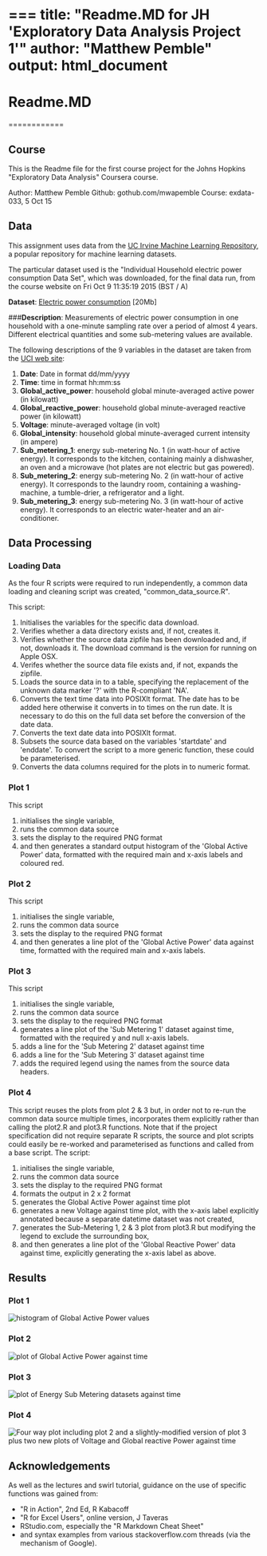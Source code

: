===
title: "Readme.MD for JH 'Exploratory Data Analysis Project 1'"
author: "Matthew Pemble"
output: html_document
===

# Readme.MD
============
## Course
This is the Readme file for the first course project
for the Johns Hopkins "Exploratory Data Analysis"
Coursera course.

Author: Matthew Pemble
Github: gothub.com/mwapemble
Course: exdata-033, 5 Oct 15

## Data
This assignment uses data from
the <a href="http://archive.ics.uci.edu/ml/">UC Irvine Machine
Learning Repository</a>, a popular repository for machine learning
datasets. 

The particular dataset used is the "Individual Household electric power consumption Data Set", which was downloaded, for the final data run, 
from the course website on Fri Oct  9 11:35:19 2015 (BST / A)

<b>Dataset</b>: <a href="https://d396qusza40orc.cloudfront.net/exdata%2Fdata%2Fhousehold_power_consumption.zip">Electric power consumption</a> [20Mb]

###<b>Description</b>: 
Measurements of electric power consumption in
one household with a one-minute sampling rate over a period of almost
4 years. Different electrical quantities and some sub-metering values
are available.


The following descriptions of the 9 variables in the dataset are taken
from
the <a href="https://archive.ics.uci.edu/ml/datasets/Individual+household+electric+power+consumption">UCI
web site</a>:

<ol>
<li><b>Date</b>: Date in format dd/mm/yyyy </li>
<li><b>Time</b>: time in format hh:mm:ss </li>
<li><b>Global_active_power</b>: household global minute-averaged active power (in kilowatt) </li>
<li><b>Global_reactive_power</b>: household global minute-averaged reactive power (in kilowatt) </li>
<li><b>Voltage</b>: minute-averaged voltage (in volt) </li>
<li><b>Global_intensity</b>: household global minute-averaged current intensity (in ampere) </li>
<li><b>Sub_metering_1</b>: energy sub-metering No. 1 (in watt-hour of active energy). It corresponds to the kitchen, containing mainly a dishwasher, an oven and a microwave (hot plates are not electric but gas powered). </li>
<li><b>Sub_metering_2</b>: energy sub-metering No. 2 (in watt-hour of active energy). It corresponds to the laundry room, containing a washing-machine, a tumble-drier, a refrigerator and a light. </li>
<li><b>Sub_metering_3</b>: energy sub-metering No. 3 (in watt-hour of active energy). It corresponds to an electric water-heater and an air-conditioner.</li>
</ol>

## Data Processing
### Loading Data
As the four R scripts were required to run independently, a common data loading and cleaning script was created, "common_data_source.R".

This script:
<ol>
<li>Initialises the variables for the specific data download.</li>
<li>Verifies whether a data directory exists and, if not, creates it.</li>
<li>Verifies whether the source data zipfile has been downloaded and, if not, downloads it. The download command is the version for running on Apple OSX.</li>
<li>Verifes whether the source data file exists and, if not, expands the zipfile.</li>
<li>Loads the source data in to a table, specifying the replacement of the unknown data marker '?' with the R-compliant 'NA'.</li>
<li>Converts the text time data into POSIXlt format. The date has to be added here otherwise it converts in to times on the run date. It is necessary to do this on the full data set before the conversion of the date data.</li>
<li>Converts the text date data into POSIXlt format.</li>
<li>Subsets the source data based on the variables 'startdate' and 'enddate'. To convert the script to a more generic function, these could be parameterised.</li>
<li>Converts the data columns required for the plots in to numeric format.</li>
</ol>

### Plot 1
This script 
<ol>
<li>initialises the single variable,</li>
<li>runs the common data source</li>
<li>sets the display to the required PNG format</li>
<li>and then generates a standard output histogram of the 'Global Active Power' data, formatted with the required main and x-axis labels and coloured red.</li></ol>

### Plot 2
This script 
<ol>
<li>initialises the single variable,</li>
<li>runs the common data source</li>
<li>sets the display to the required PNG format</li>
<li>and then generates a line plot of the 'Global Active Power' data against time, formatted with the required main and x-axis labels.</li></ol>

### Plot 3
This script 
<ol>
<li>initialises the single variable,</li>
<li>runs the common data source</li>
<li>sets the display to the required PNG format</li>
<li>generates a line plot of the 'Sub Metering 1' dataset against time, formatted with the required y and null x-axis labels.</li>
<li>adds a line for the 'Sub Metering 2' dataset against time</li>
<li>adds a line for the 'Sub Metering 3' dataset against time</li>
<li>adds the required legend using the names from the source data headers.</li>
</ol>

### Plot 4
This script reuses the plots from plot 2 & 3 but, in order not to re-run the common data source multiple times, incorporates them explicitly rather than calling the plot2.R and plot3.R functions.
Note that if the project specification did not require separate R scripts, the source and plot scripts could easily be re-worked and parameterised as functions and called from a base script.
The script:
<ol>
<li>initialises the single variable,</li>
<li>runs the common data source</li>
<li>sets the display to the required PNG format</li>
<li>formats the output in 2 x 2 format</li>
<li>generates the Global Active Power against time plot</li>
<li>generates a new Voltage against time plot, with the x-axis label explicitly annotated because a separate datetime dataset was not created,</li>
<li>generates the Sub-Metering 1, 2 & 3 plot from plot3.R but modifying the legend to exclude the surrounding box,
<li>and then generates a line plot of the 'Global Reactive Power' data against time, explicitly generating the x-axis label as above.</li></ol>

## Results

### Plot 1
![histogram of Global Active Power values](plot1.png) 

### Plot 2
![plot of Global Active Power against time](plot2.png) 

### Plot 3
![plot of Energy Sub Metering datasets against time](plot3.png) 

### Plot 4
![Four way plot including plot 2 and a slightly-modified version of plot 3 plus two new plots of Voltage and Global reactive Power against time](plot4.png)

## Acknowledgements
As well as the lectures and swirl tutorial, guidance on the use of specific functions was gained from:
<ul>
<li>"R in Action", 2nd Ed, R Kabacoff</li>
<li>"R for Excel Users", online version, J Taveras</li>
<li>RStudio.com, especially the "R Markdown Cheat Sheet"</li>
<li>and syntax examples from various stackoverflow.com threads (via the mechanism of Google).</li></ul>


